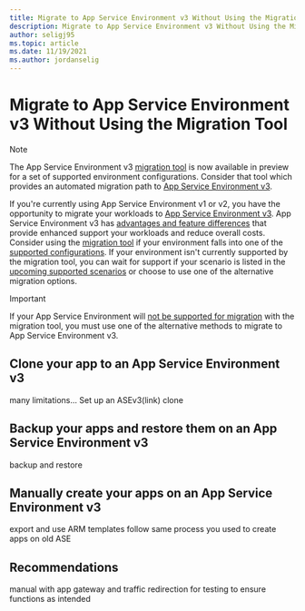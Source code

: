 ```yaml
---
title: Migrate to App Service Environment v3 Without Using the Migration Tool
description: Migrate to App Service Environment v3 Without Using the Migration Tool
author: seligj95
ms.topic: article
ms.date: 11/19/2021
ms.author: jordanselig
---
```

# Migrate to App Service Environment v3 Without Using the Migration Tool

> [!NOTE]
> The App Service Environment v3 [migration tool](migrate.md) is now available in preview for a set of supported environment configurations. Consider that tool which provides an automated migration path to [App Service Environment v3](overview.md).
>

If you're currently using App Service Environment v1 or v2, you have the opportunity to migrate your workloads to [App Service Environment v3](overview.md). App Service Environment v3 has [advantages and feature differences](overview.md#feature-differences) that provide enhanced support your workloads and reduce overall costs. Consider using the [migration tool](migration.md) if your environment falls into one of the [supported configurations](migrate.md#supported-scenarios). If your environment isn't currently supported by the migration tool, you can wait for support if your scenario is listed in the [upcoming supported scenarios](migrate.md#preview-limitations) or choose to use one of the alternative migration options.

> [!IMPORTANT]
> If your App Service Environment will [not be supported for migration](migrate.md#migration-tool-limitations) with the migration tool, you must use one of the alternative methods to migrate to App Service Environment v3.
>

## Clone your app to an App Service Environment v3

many limitations...
Set up an ASEv3(link)
clone

## Backup your apps and restore them on an App Service Environment v3

backup and restore

## Manually create your apps on an App Service Environment v3

export and use ARM templates
follow same process you used to create apps on old ASE

## Recommendations

manual with app gateway and traffic redirection for testing to ensure functions as intended